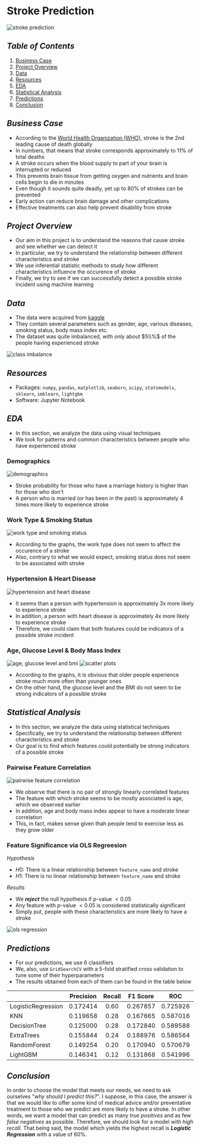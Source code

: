 # Stroke Prediction

![stroke prediction](./images/banner.jpg)

## *Table of Contents*

1. [Business Case](#business-case)
2. [Project Overview](#project-overview)
3. [Data](#data)
4. [Resources](#resources)
5. [EDA](#eda)
6. [Statistical Analysis](#statistical-analysis)
7. [Predictions](#predictions)
8. [Conclusion](#conclusion)

## *Business Case*

- According to the [World Health Organization (WHO)](https://www.who.int/), stroke is the 2nd leading cause of death globally
- In numbers, that means that stroke corresponds approximately to 11% of total deaths
- A stroke occurs when the blood supply to part of your brain is interrupted or reduced
- This prevents brain tissue from getting oxygen and nutrients and brain cells begin to die in minutes
- Even though it sounds quite deadly, yet up to 80% of strokes can be prevented
- Early action can reduce brain damage and other complications
- Effective treatments can also help prevent disability from stroke

## *Project Overview*

- Our aim in this project is to understand the reasons that cause stroke and see whether we can detect it
- In particular, we try to understand the relationship between different characteristics and stroke
- We use inferential statistic methods to study how different characteristics influence the occurence of stroke
- Finally, we try to see if we can successfully detect a possible stroke incident using machine learning

## *Data*

- The data were acquired from [kaggle](https://www.kaggle.com/fedesoriano/stroke-prediction-dataset)
- They contain several parameters such as gender, age, various diseases, smoking status, body mass index etc.
- The dataset was quite imbalanced, with only about $5\\%$ of the people having experienced stroke

![class imbalance](./images/class_distribution.svg)

## *Resources*

- Packages: `numpy`, `pandas`, `matplotlib`, `seaborn`, `scipy`, `statsmodels`, `sklearn`, `imblearn`, `lightgbm`
- Software: Jupyter Notebook

## *EDA*

- In this section, we analyze the data using visual techniques
- We look for patterns and common characteristics between people who have experienced stroke

### Demographics

![demographics](./images/demographics.svg)

- Stroke probability for those who have a marriage history is higher than for those who don't
- A person who is married (or has been in the past) is approximately 4 times more likely to experience stroke

### Work Type & Smoking Status

![work type and smoking status](./images/work_type_smoking_status_stroke.svg)

- According to the graphs, the work type does not seem to affect the occurence of a stroke
- Also, contrary to what we would expect, smoking status does not seem to be associated with stroke

### Hypertension & Heart Disease

![hypertension and heart disease](./images/hypertension_heart_disease_stroke.svg)

- It seems than a person with hypertension is approximately 3x more likely to experience stroke
- In addition, a person with heart disease is approximately 4x more likely to experience stroke
- Therefore, we could claim that both features could be indicators of a possible stroke incident

### Age, Glucose Level & Body Mass Index

![age, glucose level and bmi](./images/age_glucose_level_bmi_stroke.svg)
![scatter plots](./images/scatter_plots.svg)

- According to the graphs, it is obvious that older people experience stroke much more often than younger ones
- On the other hand, the glucose level and the BMI do not seem to be strong indicators of a possible stroke

## *Statistical Analysis*

- In this section, we analyze the data using statistical techniques
- Specifically, we try to understand the relationship between different characteristics and stroke
- Our goal is to find which features could potentially be strong indicators of a possible stroke

### Pairwise Feature Correlation

![pairwise feature correlation](./images/pairwise_feature_correlation.svg)

- We observe that there is no pair of strongly linearly correlated features
- The feature with which stroke seems to be mostly associated is age, which we observed earlier
- In addition, age and body mass index appear to have a moderate linear correlation
- This, in fact, makes sense given thah people tend to exercise less as they grow older

### Feature Significance via OLS Regreesion

*Hypothesis*

- $H0:$ There is a linear relationship between `feature_name` and stroke
- $H1:$ There is no linear relationship between `feature_name` and stroke

*Results*

- We ***reject*** the null hypothesis if $p$-value $< 0.05$
- Any feature with $p$-value $< 0.05$ is considered statistically significant
- Simply put, people with these characteristics are more likely to have a stroke

![ols regression](./images/ols_results.svg)

## *Predictions*

- For our predictions, we use 6 classifiers
- We, also, use `GridSearchCV` with a 5-fold stratified cross validation to tune some of their hyperparameters
- The results obtained from each of them can be found in the table below

|   | Precision | Recall | F1 Score | ROC | Accuracy |
| - | :-------: | :----: | :------: | :-: | :------: |
| LogisticRegression | 0.172414 | 0.60 | 0.267857 | 0.725926 | 0.839530 |
| KNN | 0.119658 | 0.28 | 0.167665 | 0.587016 | 0.863992 |
| DecisionTree | 0.125000 | 0.28 | 0.172840 | 0.589588 | 0.868885 |
| ExtraTrees | 0.155844 | 0.24 | 0.188976 | 0.586564 | 0.899217 |
| RandomForest | 0.149254 | 0.20 | 0.170940 | 0.570679 | 0.905088 |
| LightGBM | 0.146341 | 0.12 | 0.131868 | 0.541996 | 0.922701 |

## *Conclusion*

In order to choose the model that meets our needs, we need to ask ourselves "*why should I predict this?*". I suppose, in this case, the answer is that we would like to offer some kind of medical advice and/or preventative treatment to those who we predict are more likely to have a stroke. In other words, we want a model that can predict as many *true positives* and as few *false negatives* as possible. Therefore, we should look for a model with *high recall*. That being said, the model which yields the highest recall is ***Logistic Regression*** with a value of 60%.
